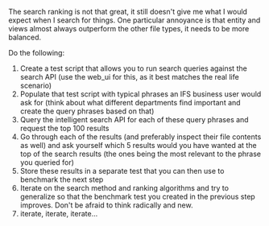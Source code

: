 The search ranking is not that great, it still doesn't give me what I would expect when I search for things. One particular annoyance is that entity and views almost always outperform the other file types, it needs to be more balanced.

Do the following:

1. Create a test script that allows you to run search queries against the search API (use the web_ui for this, as it best matches the real life scenario)
2. Populate that test script with typical phrases an IFS business user would ask for (think about what different departments find important and create the query phrases based on that)
3. Query the intelligent search API for each of these query phrases and request the top 100 results
4. Go through each of the results (and preferably inspect their file contents as well) and ask yourself which 5 results would you have wanted at the top of the search results (the ones being the most relevant to the phrase you queried for)
5. Store these results in a separate test that you can then use to benchmark the next step
6. Iterate on the search method and ranking algorithms and try to generalize so that the benchmark test you created in the previous step improves. Don't be afraid to think radically and new.
7. iterate, iterate, iterate...